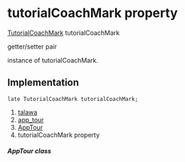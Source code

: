 
<div>

# tutorialCoachMark property

</div>


[TutorialCoachMark](https://pub.dev/documentation/tutorial_coach_mark/1.2.12/tutorial_coach_mark/TutorialCoachMark-class.html)
tutorialCoachMark


getter/setter pair




instance of tutorialCoachMark.



## Implementation

``` language-dart
late TutorialCoachMark tutorialCoachMark;
```







1.  [talawa](../../index.md)
2.  [app_tour](../../models_app_tour/)
3.  [AppTour](../../models_app_tour/AppTour-class.md)
4.  tutorialCoachMark property

##### AppTour class







